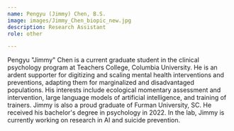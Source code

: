 ```yaml
---
name: Pengyu (Jimmy) Chen, B.S.
image: images/Jimmy_Chen_biopic_new.jpg
description: Research Assistant
role: other

---
```


Pengyu "Jimmy" Chen is a current graduate student in the clinical psychology program at Teachers College, Columbia University. He is an ardent supporter for digitizing and scaling mental health interventions and preventions, adapting them for marginalized and disadvantaged populations. His interests include ecological momentary assessment and intervention, large language models of artificial intelligence, and training of trainers. Jimmy is also a proud graduate of Furman University, SC. He received his bachelor's degree in psychology in 2022. In the lab, Jimmy is currently working on research in AI and suicide prevention.